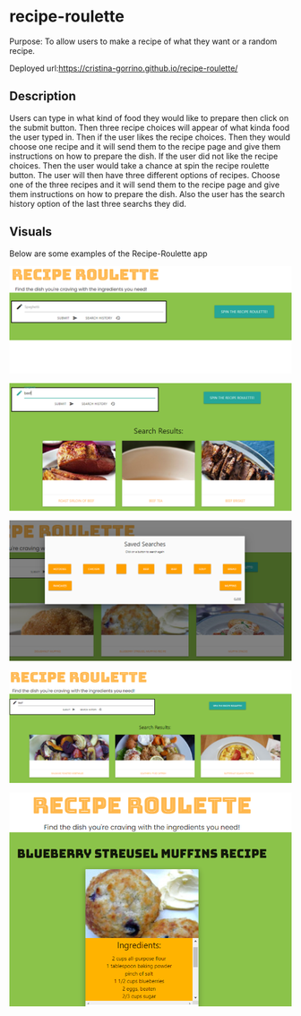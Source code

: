 # recipe-roulette

Purpose: To allow users to make a recipe of what they want or a random recipe.  

Deployed url:https://cristina-gorrino.github.io/recipe-roulette/


## Description

Users can type in what kind of food they would like to prepare then click on the submit button. 
Then three recipe choices will appear of what kinda food the user typed in. Then if the user likes the recipe choices. 
Then they would choose one recipe and it will send them to the recipe page and give them instructions on how to prepare the dish. 
If the user did not like the recipe choices. Then the user would take a chance at spin the recipe roulette button. 
The user will then have three different options of recipes.  Choose one of the three recipes and it will send them to 
the recipe page and give them instructions on how to prepare the dish. Also the user has the search history option 
of the last three searchs they did.



## Visuals

Below are some examples of the Recipe-Roulette app

![the steps for the recipe websight](./assets/images/mainrecipepage.png)

![select recipe](./assets/images/selectrecipe.png)

![saved search](./assets/images/savedsearches.png)

![recipe roulette](./assets/images/RecipeRoulette.png)

![recipe final page](./assets/images/recipefinalpage.png)
